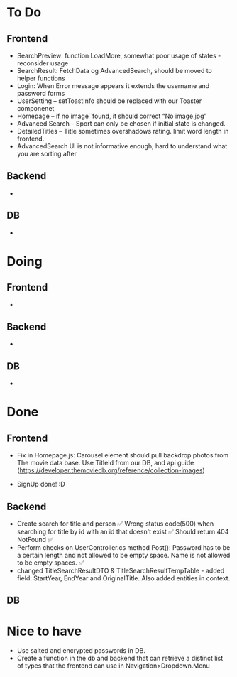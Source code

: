 # To Do
## Frontend
- SearchPreview: function LoadMore, somewhat poor usage of states - reconsider usage
- SearchResult: FetchData og AdvancedSearch, should be moved to helper functions 
- Login:  When Error message appears it extends the username and password forms 
- UserSetting – setToastInfo should be replaced with our Toaster componenet 
- Homepage – if no image¨found, it should correct “No image.jpg”  
- Advanced Search – Sport can only be chosen if initial state is changed. 
- DetailedTitles – Title sometimes overshadows rating. limit word length in frontend.
- AdvancedSearch UI is not informative enough, hard to understand what you are sorting after  

## Backend
-
## DB
- 

# Doing
## Frontend
- 
## Backend
- 
## DB
- 


# Done
## Frontend
- Fix in Homepage.js: Carousel element should pull backdrop photos from The movie data base. Use TitleId from our DB, and api guide (https://developer.themoviedb.org/reference/collection-images)
  
- SignUp done! :D
## Backend
- Create search for title and person ✅ 
Wrong status code(500) when searching for title by id with an id that doesn't exist ✅ 
  Should return 404 NotFound ✅ 
- Perform checks on UserController.cs method Post(): Password has to be a certain length and not allowed to be empty space. Name is not allowed to be empty spaces. ✅ 
- changed TitleSearchResultDTO & TitleSearchResultTempTable - added field: StartYear, EndYear and OriginalTitle. Also added entities in context.

## DB


# Nice to have

- Use salted and encrypted passwords in DB.
- Create a function in the db and backend that can retrieve a distinct list of types that the frontend can use in Navigation>Dropdown.Menu
